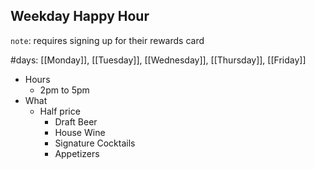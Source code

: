 ## Weekday Happy Hour
`note`: requires signing up for their rewards card

#days: [[Monday]], [[Tuesday]], [[Wednesday]], [[Thursday]], [[Friday]]

* Hours
	* 2pm to 5pm
* What
	* Half price
		* Draft Beer
		* House Wine
		* Signature Cocktails
		* Appetizers